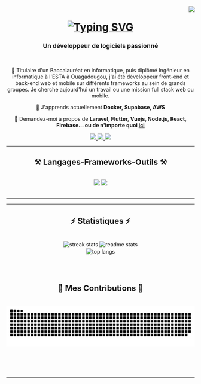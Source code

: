<img align="right" src="https://visitor-badge.laobi.icu/badge?page_id=lilraz70.lilraz70" />

<h1 align="center">
    <a href="https://git.io/typing-svg"><img src="https://readme-typing-svg.herokuapp.com?font=Fira+Code&pause=1000&random=false&width=435&lines=Salut++%F0%9F%91%8B+;je+suis+MAHAMADOU+ALI+Abdoul+razak+!" alt="Typing SVG" /></a>
</h1>

<h3 align="center">Un développeur de logiciels passionné</h3>

<br/>

<div align="center">
 
 🔭 Titulaire d'un Baccalauréat en informatique, puis diplômé Ingénieur
en informatique à l'ESTA à Ouagadougou, j'ai été développeur
front-end et back-end web et mobile sur différents frameworks au
sein de grands groupes. Je cherche aujourd'hui un travail ou une
mission full stack web ou mobile.

🌱 J'apprends actuellement **Docker, Supabase, AWS**

💬 Demandez-moi à propos de **Laravel, Flutter, Vuejs, Node.js, React, Firebase... ou de n'importe quoi [ici](https://github.com/lilraz70/lilraz70/issues)**

 </div>
 
<div align="center"> 
  <a href="mailto:abdoulrazakmaali@gmail.com">
    <img src="https://img.shields.io/badge/Gmail-333333?style=for-the-badge&logo=gmail&logoColor=red" />
  </a>
  <a href="https://www.linkedin.com/in/mahamadoualiabdoulrazak/" target="_blank">
    <img src="https://img.shields.io/badge/LinkedIn-0077B5?style=for-the-badge&logo=linkedin&logoColor=white" target="_blank" />
  </a>
  <a href="https://lilraz70.github.io" target="_blank">
     <img src="https://img.shields.io/badge/Portfolio-FF5722?style=for-the-badge&logo=todoist&logoColor=white" target="_blank" /> <!-- sqlite, safari, google-chrome are other good icon options -->
  </a>
</div>

 <hr/>
 
<h2 align="center">⚒️ Langages-Frameworks-Outils ⚒️</h2>
<br/>
<div align="center">
   <img src="https://skillicons.dev/icons?i=laravel,flutter,vuejs,react,nodejs,bootstrap,mui,html,css,vscode,github,figma,tailwind,git" />
  <img src="https://skillicons.dev/icons?i=php,dart,javascript,typescript,python,express,firebase,mongodb,c,java,
postgresql,mysql,flask,androidstudio," /><br>


</div>

<br/>
<hr/>

<hr/>

<h2 align="center">⚡ Statistiques ⚡</h2>
<br>
<div align=center>
     <img width=390 src="https://github-readme-streak-stats2-eight.vercel.app?user=lilraz70&count_private=true&theme=react&border_radius=10&locale=fr" alt="streak stats"/>
  <img width=390 src="https://github-readme-stats.vercel.app/api?username=lilraz70&count_private=true&show_icons=true&theme=react&rank_icon=github&border_radius=10&locale=fr" alt="readme stats" />
  <br/>
  <img width=325 align="center" src="https://github-readme-stats.vercel.app/api/top-langs/?username=lilraz70&hide=HTML&langs_count=8&layout=compact&theme=react&border_radius=10&size_weight=0.5&count_weight=0.5&exclude_repo=github-readme-stats&locale=fr" alt="top langs" />
</div>


<br/><br/>
<div align="center">
  <h2>🐍 Mes Contributions 🐍</h2>
  <br>
  <img alt="snake eating my contributions" src="https://raw.githubusercontent.com/lilraz70/lilraz70/output/github-contribution-grid-snake.svg" />
  
  <br/><br/><br/>
</div>


<hr/>

<br/>

<!--
<div align="center">
 <a href='https://ko-fi.com/mahamadoualiabdoulrazak' target='_blank'><img height='64' style='border:0px;height:64px;' src='https://storage.ko-fi.com/cdn/kofi1.png?v=3' border='0' alt='Buy Me a Coffee at ko-fi.com' /></a>
</div>
-->

<br/>
